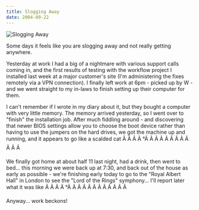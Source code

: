 ```yaml
---
title: Slogging Away
date: 2004-09-22
---
```


![Slogging Away](https://source.unsplash.com/DWyRC2juMgs/1600x900)

Some days it feels like you are slogging away and not really getting anywhere.

Yesterday at work I had a big of a nightmare with various support calls coming in, and the first results of testing with the workflow project I installed last week at a major customer's site (I'm administering the fixes remotely via a VPN connection). I finally left work at 6pm - picked up by W - and we went straight to my in-laws to finish setting up their computer for them.

I can't remember if I wrote in my diary about it, but they bought a computer with very little memory. The memory arrived yesterday, so I went over to "finish" the installation job. After much fiddling around - and discovering that newer BIOS settings allow you to choose the boot device rather than having to use the jumpers on the hard drives, we got the machine up and running, and it appears to go like a scalded cat Ã Ã Ã Ã °Ã Ã Ã Ã Ã Ã Ã Ã Ã Ã Ã Ã 

We finally got home at about half 11 last night, had a drink, then went to bed... this morning we were back up at 7:30, and back out of the house as early as possible - we're finishing early today to go to the "Royal Albert Hall" in London to see the "Lord of the Rings" symphony... I'll report later what it was like Ã Ã Ã Ã °Ã Ã Ã Ã Ã Ã Ã Ã Ã Ã Ã Ã 

Anyway... work beckons!